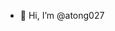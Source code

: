 - 👋 Hi, I’m @atong027



<!---
atong027/atong027 is a ✨ special ✨ repository because its `README.md` (this file) appears on your GitHub profile.
You can click the Preview link to take a look at your changes.
--->
